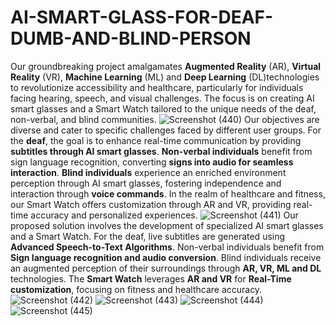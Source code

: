 # AI-SMART-GLASS-FOR-DEAF-DUMB-AND-BLIND-PERSON
Our groundbreaking project amalgamates **Augmented Reality** (AR), **Virtual Reality** (VR),  **Machine Learning** (ML) and **Deep Learning** (DL)technologies to revolutionize accessibility and healthcare, particularly for individuals facing hearing, speech, and visual challenges. The focus is on creating AI smart glasses and a Smart Watch tailored to the unique needs of the deaf, non-verbal, and blind communities.
![Screenshot (440)](https://github.com/VIKASH500/AI-SMART-GLASS-FOR-DEAF-DUMB-AND-BLIND-PERSON/assets/97794348/05994386-ef72-4405-915f-f4149963a61a)
Our objectives are diverse and cater to specific challenges faced by different user groups. For the **deaf**, the goal is to enhance real-time communication by providing **subtitles through AI smart glasses**. **Non-verbal individuals** benefit from sign language recognition, converting **signs into audio for seamless interaction**. **Blind individuals** experience an enriched environment perception through AI smart glasses, fostering independence and interaction through **voice commands**. In the realm of healthcare and fitness, our Smart Watch offers customization through AR and VR, providing real-time accuracy and personalized experiences. 
![Screenshot (441)](https://github.com/VIKASH500/AI-SMART-GLASS-FOR-DEAF-DUMB-AND-BLIND-PERSON/assets/97794348/756a6ce7-6aea-45a5-b4d4-28a3f946c8be)
Our proposed solution involves the development of specialized AI smart glasses and a Smart Watch. For the deaf, live subtitles are generated using **Advanced Speech-to-Text Algorithms**. Non-verbal individuals benefit from **Sign language recognition and audio conversion**. Blind individuals receive an augmented perception of their surroundings through **AR, VR, ML and DL** technologies. The **Smart Watch** leverages **AR and VR** for **Real-Time customization**, focusing on fitness and healthcare accuracy.
![Screenshot (442)](https://github.com/VIKASH500/AI-SMART-GLASS-FOR-DEAF-DUMB-AND-BLIND-PERSON/assets/97794348/88e745a1-6e3d-4979-9ebe-1b2bfb555576)
![Screenshot (443)](https://github.com/VIKASH500/AI-SMART-GLASS-FOR-DEAF-DUMB-AND-BLIND-PERSON/assets/97794348/00692818-b01c-42f7-bb52-c0c614e2792d)
![Screenshot (444)](https://github.com/VIKASH500/AI-SMART-GLASS-FOR-DEAF-DUMB-AND-BLIND-PERSON/assets/97794348/83b7aa23-6aa7-43a0-97e1-2f0b98f53d05)
![Screenshot (445)](https://github.com/VIKASH500/AI-SMART-GLASS-FOR-DEAF-DUMB-AND-BLIND-PERSON/assets/97794348/35103d2b-6a88-494b-afb8-5847b6ca0403)
